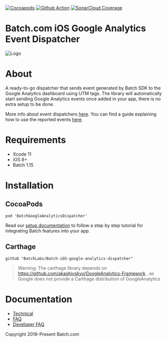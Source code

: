 [![Cocoapods](https://img.shields.io/cocoapods/v/BatchGoogleAnalyticsDispatcher)](https://cocoapods.org/pods/BatchGoogleAnalyticsDispatcher)
[![Github Action](https://github.com/BatchLabs/Batch-iOS-google-analytics-dispatcher/workflows/iOS%20CI/badge.svg)](https://github.com/BatchLabs/Batch-iOS-google-analytics-dispatcher/actions?query=workflow%3A%22iOS+CI%22)
[![SonarCloud Coverage](https://sonarcloud.io/api/project_badges/measure?project=BatchLabs_Batch-iOS-google-analytics-dispatcher&metric=coverage)](https://sonarcloud.io/dashboard?id=BatchLabs_Batch-iOS-google-analytics-dispatcher)

Batch.com iOS Google Analytics Event Dispatcher
==================

![Logo](http://batch-doc.s3.amazonaws.com/logo_batch_192.gif)

# About

A ready-to-go dispatcher that sends event generated by Batch SDK to the Google Analytics dashboard using UTM tags.
The library will automatically start sending Google Analytics events once added in your app, there is no extra setup to be done.

More info about event dispatchers [here](https://doc.batch.com/ios/advanced/event-dispatchers).
You can find a guide explaining how to use the reported events [here](https://help.batch.com/en/articles/3597151-how-to-export-my-campaign-s-data-to-firebase-google-analytics-or-at-internet-using-events-dispatcher).

# Requirements
 - Xcode 11
 - iOS 8+
 - Batch 1.15

# Installation

## CocoaPods

```
pod 'BatchGoogleAnalyticsDispatcher'
```

Read our [setup documentation](https://doc.batch.com/) to follow a step by step tutorial for integrating Batch features into your app.

## Carthage

```
github "BatchLabs/Batch-iOS-google-analytics-dispatcher"
```

>Warning: The carthage library depends on https://github.com/akashivskyy/GoogleAnalytics-Framework , as Google does not provide a Carthage distribution of GoogleAnalytics

# Documentation

 - [Technical](https://doc.batch.com)
 - [FAQ](https://batch.com/doc/faq/general.html)
 - [Developer FAQ](https://batch.com/developers)

Copyright 2019-Present Batch.com